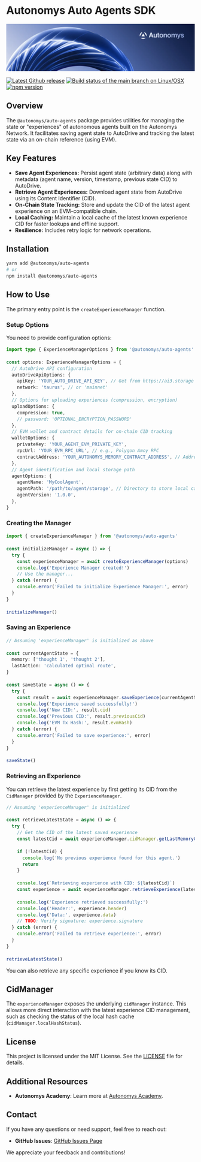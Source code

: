 # Autonomys Auto Agents SDK

![Autonomys Banner](https://github.com/autonomys/auto-sdk/blob/main/.github/images/autonomys-banner.webp)

[![Latest Github release](https://img.shields.io/github/v/tag/autonomys/auto-sdk.svg)](https://github.com/autonomys/auto-sdk/tags)
[![Build status of the main branch on Linux/OSX](https://img.shields.io/github/actions/workflow/status/autonomys/auto-sdk/build.yaml?branch=main&label=Linux%2FOSX%20build)](https://github.com/autonomys/auto-sdk/actions/workflows/build.yaml)
[![npm version](https://badge.fury.io/js/@autonomys%2Fauto-agents.svg)](https://badge.fury.io/js/@autonomys/auto-agents)

## Overview

The `@autonomys/auto-agents` package provides utilities for managing the state or "experiences" of autonomous agents built on the Autonomys Network. It facilitates saving agent state to AutoDrive and tracking the latest state via an on-chain reference (using EVM).

## Key Features

- **Save Agent Experiences:** Persist agent state (arbitrary data) along with metadata (agent name, version, timestamp, previous state CID) to AutoDrive.
- **Retrieve Agent Experiences:** Download agent state from AutoDrive using its Content Identifier (CID).
- **On-Chain State Tracking:** Store and update the CID of the latest agent experience on an EVM-compatible chain.
- **Local Caching:** Maintain a local cache of the latest known experience CID for faster lookups and offline support.
- **Resilience:** Includes retry logic for network operations.

## Installation

```bash
yarn add @autonomys/auto-agents
# or
npm install @autonomys/auto-agents
```

## How to Use

The primary entry point is the `createExperienceManager` function.

### Setup Options

You need to provide configuration options:

```typescript
import type { ExperienceManagerOptions } from '@autonomys/auto-agents'

const options: ExperienceManagerOptions = {
  // AutoDrive API configuration
  autoDriveApiOptions: {
    apiKey: 'YOUR_AUTO_DRIVE_API_KEY', // Get from https://ai3.storage
    network: 'taurus', // or 'mainnet'
  },
  // Options for uploading experiences (compression, encryption)
  uploadOptions: {
    compression: true,
    // password: 'OPTIONAL_ENCRYPTION_PASSWORD'
  },
  // EVM wallet and contract details for on-chain CID tracking
  walletOptions: {
    privateKey: 'YOUR_AGENT_EVM_PRIVATE_KEY',
    rpcUrl: 'YOUR_EVM_RPC_URL', // e.g., Polygon Amoy RPC
    contractAddress: 'YOUR_AUTONOMYS_MEMORY_CONTRACT_ADDRESS', // Address of the deployed Memory contract
  },
  // Agent identification and local storage path
  agentOptions: {
    agentName: 'MyCoolAgent',
    agentPath: '/path/to/agent/storage', // Directory to store local cache (e.g., './agent-data')
    agentVersion: '1.0.0',
  },
}
```

### Creating the Manager

```typescript
import { createExperienceManager } from '@autonomys/auto-agents'

const initializeManager = async () => {
  try {
    const experienceManager = await createExperienceManager(options)
    console.log('Experience Manager created!')
    // Use the manager...
  } catch (error) {
    console.error('Failed to initialize Experience Manager:', error)
  }
}

initializeManager()
```

### Saving an Experience

```typescript
// Assuming 'experienceManager' is initialized as above

const currentAgentState = {
  memory: ['thought 1', 'thought 2'],
  lastAction: 'calculated optimal route',
}

const saveState = async () => {
  try {
    const result = await experienceManager.saveExperience(currentAgentState)
    console.log('Experience saved successfully!')
    console.log('New CID:', result.cid)
    console.log('Previous CID:', result.previousCid)
    console.log('EVM Tx Hash:', result.evmHash)
  } catch (error) {
    console.error('Failed to save experience:', error)
  }
}

saveState()
```

### Retrieving an Experience

You can retrieve the latest experience by first getting its CID from the `CidManager` provided by the `ExperienceManager`.

```typescript
// Assuming 'experienceManager' is initialized

const retrieveLatestState = async () => {
  try {
    // Get the CID of the latest saved experience
    const latestCid = await experienceManager.cidManager.getLastMemoryCid()

    if (!latestCid) {
      console.log('No previous experience found for this agent.')
      return
    }

    console.log(`Retrieving experience with CID: ${latestCid}`)
    const experience = await experienceManager.retrieveExperience(latestCid)

    console.log('Experience retrieved successfully:')
    console.log('Header:', experience.header)
    console.log('Data:', experience.data)
    // TODO: Verify signature: experience.signature
  } catch (error) {
    console.error('Failed to retrieve experience:', error)
  }
}

retrieveLatestState()
```

You can also retrieve any specific experience if you know its CID.

## CidManager

The `experienceManager` exposes the underlying `cidManager` instance. This allows more direct interaction with the latest experience CID management, such as checking the status of the local hash cache (`cidManager.localHashStatus`).

## License

This project is licensed under the MIT License. See the [LICENSE](LICENSE) file for details.

## Additional Resources

- **Autonomys Academy**: Learn more at [Autonomys Academy](https://academy.autonomys.xyz).

## Contact

If you have any questions or need support, feel free to reach out:

- **GitHub Issues**: [GitHub Issues Page](https://github.com/autonomys/auto-sdk/issues)

We appreciate your feedback and contributions!

